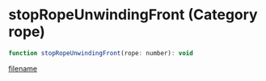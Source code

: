 # stopRopeUnwindingFront (Category rope)

```js
function stopRopeUnwindingFront(rope: number): void
```

[filename](stopRopeUnwindingFront_m.md ':include')